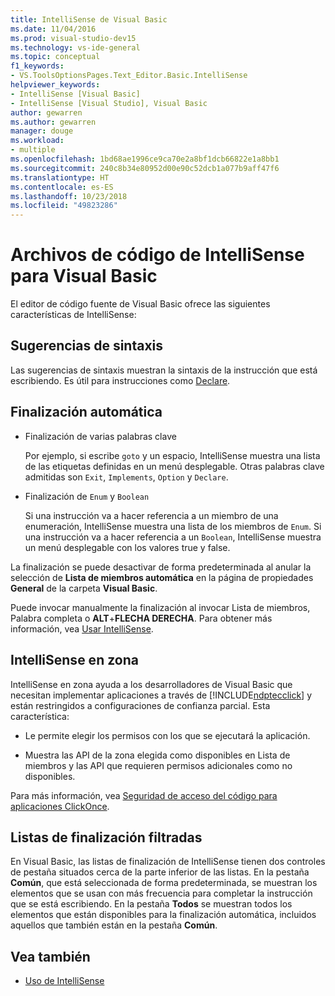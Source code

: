 ```yaml
---
title: IntelliSense de Visual Basic
ms.date: 11/04/2016
ms.prod: visual-studio-dev15
ms.technology: vs-ide-general
ms.topic: conceptual
f1_keywords:
- VS.ToolsOptionsPages.Text_Editor.Basic.IntelliSense
helpviewer_keywords:
- IntelliSense [Visual Basic]
- IntelliSense [Visual Studio], Visual Basic
author: gewarren
ms.author: gewarren
manager: douge
ms.workload:
- multiple
ms.openlocfilehash: 1bd68ae1996ce9ca70e2a8bf1dcb66822e1a8bb1
ms.sourcegitcommit: 240c8b34e80952d00e90c52dcb1a077b9aff47f6
ms.translationtype: HT
ms.contentlocale: es-ES
ms.lasthandoff: 10/23/2018
ms.locfileid: "49823286"
---
```

# <a name="intellisense-for-visual-basic-code-files"></a>Archivos de código de IntelliSense para Visual Basic

El editor de código fuente de Visual Basic ofrece las siguientes características de IntelliSense:

## <a name="syntax-tips"></a>Sugerencias de sintaxis

Las sugerencias de sintaxis muestran la sintaxis de la instrucción que está escribiendo. Es útil para instrucciones como [Declare](/dotnet/visual-basic/language-reference/statements/declare-statement).

## <a name="automatic-completion"></a>Finalización automática

- Finalización de varias palabras clave

     Por ejemplo, si escribe `goto` y un espacio, IntelliSense muestra una lista de las etiquetas definidas en un menú desplegable. Otras palabras clave admitidas son `Exit`, `Implements`, `Option` y `Declare`.

- Finalización de `Enum` y `Boolean`

    Si una instrucción va a hacer referencia a un miembro de una enumeración, IntelliSense muestra una lista de los miembros de `Enum`. Si una instrucción va a hacer referencia a un `Boolean`, IntelliSense muestra un menú desplegable con los valores true y false.

La finalización se puede desactivar de forma predeterminada al anular la selección de **Lista de miembros automática** en la página de propiedades **General** de la carpeta **Visual Basic**.

Puede invocar manualmente la finalización al invocar Lista de miembros, Palabra completa o **ALT**+**FLECHA DERECHA**. Para obtener más información, vea [Usar IntelliSense](../ide/using-intellisense.md).

## <a name="intellisense-in-zone"></a>IntelliSense en zona

IntelliSense en zona ayuda a los desarrolladores de Visual Basic que necesitan implementar aplicaciones a través de [!INCLUDE[ndptecclick](../deployment/includes/ndptecclick_md.md)] y están restringidos a configuraciones de confianza parcial. Esta característica:

- Le permite elegir los permisos con los que se ejecutará la aplicación.

- Muestra las API de la zona elegida como disponibles en Lista de miembros y las API que requieren permisos adicionales como no disponibles.

Para más información, vea [Seguridad de acceso del código para aplicaciones ClickOnce](../deployment/code-access-security-for-clickonce-applications.md).

## <a name="filtered-completion-lists"></a>Listas de finalización filtradas

En Visual Basic, las listas de finalización de IntelliSense tienen dos controles de pestaña situados cerca de la parte inferior de las listas. En la pestaña **Común**, que está seleccionada de forma predeterminada, se muestran los elementos que se usan con más frecuencia para completar la instrucción que se está escribiendo. En la pestaña **Todos** se muestran todos los elementos que están disponibles para la finalización automática, incluidos aquellos que también están en la pestaña **Común**.

## <a name="see-also"></a>Vea también

- [Uso de IntelliSense](../ide/using-intellisense.md)